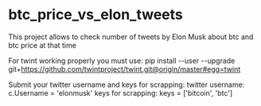 # btc_price_vs_elon_tweets
This project allows to check number of tweets by Elon Musk about btc and btc price at that time

For twint working properly you must use: pip install --user --upgrade git+https://github.com/twintproject/twint.git@origin/master#egg=twint

Submit your twitter username and keys for scrapping:
twitter username: c.Username = 'elonmusk'
keys for scrapping: keys = ['bitcoin', 'btc']
